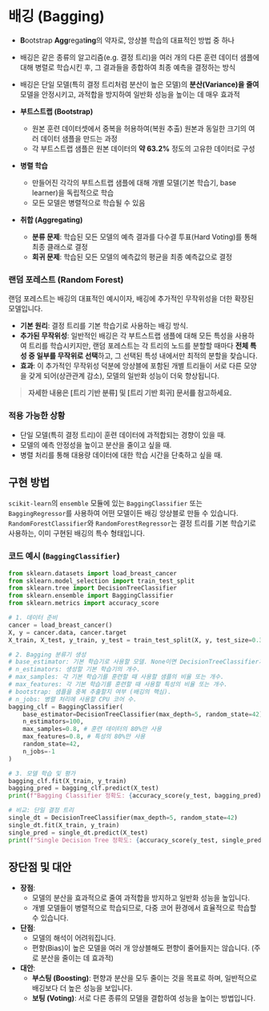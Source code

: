 # 배깅 (Bagging)

- **B**ootstrap **Agg**regat**ing**의 약자로, 앙상블 학습의 대표적인 방법 중 하나
- 배깅은 같은 종류의 알고리즘(e.g. 결정 트리)을 여러 개의 다른 훈련 데이터 샘플에 대해 병렬로 학습시킨 후, 그 결과들을 종합하여 최종 예측을 결정하는 방식
- 배깅은 단일 모델(특히 결정 트리처럼 분산이 높은 모델)의 **분산(Variance)을 줄여** 모델을 안정시키고, 과적합을 방지하여 일반화 성능을 높이는 데 매우 효과적

- **부트스트랩 (Bootstrap)**
    - 원본 훈련 데이터셋에서 중복을 허용하여(복원 추출) 원본과 동일한 크기의 여러 데이터 샘플을 만드는 과정
    - 각 부트스트랩 샘플은 원본 데이터의 **약 63.2%** 정도의 고유한 데이터로 구성
- **병렬 학습**
    - 만들어진 각각의 부트스트랩 샘플에 대해 개별 모델(기본 학습기, base learner)을 독립적으로 학습
    - 모든 모델은 병렬적으로 학습될 수 있음
- **취합 (Aggregating)**
    - **분류 문제**: 학습된 모든 모델의 예측 결과를 다수결 투표(Hard Voting)를 통해 최종 클래스로 결정
    - **회귀 문제**: 학습된 모든 모델의 예측값의 평균을 최종 예측값으로 결정

### 랜덤 포레스트 (Random Forest)
랜덤 포레스트는 배깅의 대표적인 예시이자, 배깅에 추가적인 무작위성을 더한 확장된 모델입니다.

- **기본 원리**: 결정 트리를 기본 학습기로 사용하는 배깅 방식.
- **추가된 무작위성**: 일반적인 배깅은 각 부트스트랩 샘플에 대해 모든 특성을 사용하여 트리를 학습시키지만, 랜덤 포레스트는 각 트리의 노드를 분할할 때마다 **전체 특성 중 일부를 무작위로 선택**하고, 그 선택된 특성 내에서만 최적의 분할을 찾습니다.
- **효과**: 이 추가적인 무작위성 덕분에 앙상블에 포함된 개별 트리들이 서로 다른 모양을 갖게 되어(상관관계 감소), 모델의 일반화 성능이 더욱 향상됩니다.

> **자세한 내용은 [트리 기반 분류] 및 [트리 기반 회귀] 문서를 참고하세요.**

### 적용 가능한 상황
- 단일 모델(특히 결정 트리)이 훈련 데이터에 과적합되는 경향이 있을 때.
- 모델의 예측 안정성을 높이고 분산을 줄이고 싶을 때.
- 병렬 처리를 통해 대용량 데이터에 대한 학습 시간을 단축하고 싶을 때.

## 구현 방법
`scikit-learn`의 `ensemble` 모듈에 있는 `BaggingClassifier` 또는 `BaggingRegressor`를 사용하여 어떤 모델이든 배깅 앙상블로 만들 수 있습니다. `RandomForestClassifier`와 `RandomForestRegressor`는 결정 트리를 기본 학습기로 사용하는, 이미 구현된 배깅의 특수 형태입니다.

### 코드 예시 (`BaggingClassifier`)
```python
from sklearn.datasets import load_breast_cancer
from sklearn.model_selection import train_test_split
from sklearn.tree import DecisionTreeClassifier
from sklearn.ensemble import BaggingClassifier
from sklearn.metrics import accuracy_score

# 1. 데이터 준비
cancer = load_breast_cancer()
X, y = cancer.data, cancer.target
X_train, X_test, y_train, y_test = train_test_split(X, y, test_size=0.3, random_state=42, stratify=y)

# 2. Bagging 분류기 생성
# base_estimator: 기본 학습기로 사용할 모델. None이면 DecisionTreeClassifier가 사용됨.
# n_estimators: 생성할 기본 학습기의 개수.
# max_samples: 각 기본 학습기를 훈련할 때 사용할 샘플의 비율 또는 개수.
# max_features: 각 기본 학습기를 훈련할 때 사용할 특성의 비율 또는 개수.
# bootstrap: 샘플을 중복 추출할지 여부 (배깅의 핵심).
# n_jobs: 병렬 처리에 사용할 CPU 코어 수.
bagging_clf = BaggingClassifier(
    base_estimator=DecisionTreeClassifier(max_depth=5, random_state=42),
    n_estimators=100,
    max_samples=0.8, # 훈련 데이터의 80%만 사용
    max_features=0.8, # 특성의 80%만 사용
    random_state=42,
    n_jobs=-1
)

# 3. 모델 학습 및 평가
bagging_clf.fit(X_train, y_train)
bagging_pred = bagging_clf.predict(X_test)
print(f"Bagging Classifier 정확도: {accuracy_score(y_test, bagging_pred):.3f}") # 0.953

# 비교: 단일 결정 트리
single_dt = DecisionTreeClassifier(max_depth=5, random_state=42)
single_dt.fit(X_train, y_train)
single_pred = single_dt.predict(X_test)
print(f"Single Decision Tree 정확도: {accuracy_score(y_test, single_pred):.3f}") # 0.930
```

## 장단점 및 대안
- **장점**:
    - 모델의 분산을 효과적으로 줄여 과적합을 방지하고 일반화 성능을 높입니다.
    - 개별 모델들이 병렬적으로 학습되므로, 다중 코어 환경에서 효율적으로 학습할 수 있습니다.
- **단점**:
    - 모델의 해석이 어려워집니다.
    - 편향(Bias)이 높은 모델을 여러 개 앙상블해도 편향이 줄어들지는 않습니다. (주로 분산을 줄이는 데 효과적)
- **대안**:
    - **부스팅 (Boosting)**: 편향과 분산을 모두 줄이는 것을 목표로 하며, 일반적으로 배깅보다 더 높은 성능을 보입니다.
    - **보팅 (Voting)**: 서로 다른 종류의 모델을 결합하여 성능을 높이는 방법입니다.
